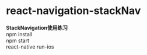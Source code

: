 # react-navigation-stackNav
<strong> StackNavigation使用练习</strong> <br>
<a>npm install</a> <br>
npm start   <br>
react-native run-ios
